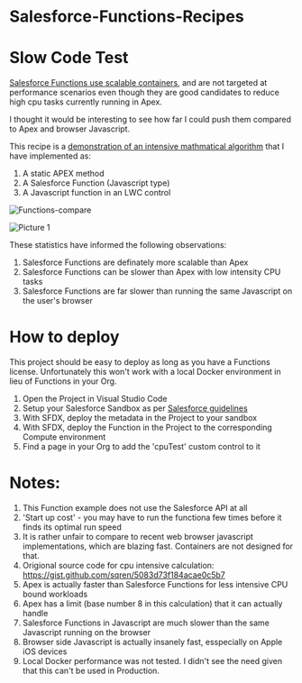 # Salesforce-Functions-Recipes

# Slow Code Test

<a href="https://developer.salesforce.com/docs/platform/functions/guide/overview.html">Salesforce Functions use scalable containers</a>, and are not targeted at performance scenarios even though they are good candidates to reduce high cpu tasks currently running in Apex.

I thought it would be interesting to see how far I could push them compared to Apex and browser Javascript.

This recipe is a <a href="https://gist.github.com/sqren/5083d73f184acae0c5b7">demonstration of an intensive mathmatical algorithm</a> that I have implemented as:

1. A static APEX method
2. A Salesforce Function (Javascript type)
3. A Javascript function in an LWC control

![Functions-compare](https://user-images.githubusercontent.com/41508645/143964508-90c2dea3-aa2e-45c6-ab09-26d3a85889d3.gif)


![Picture 1](https://user-images.githubusercontent.com/41508645/143961229-0aabdbe8-aa9b-43d7-94ce-e3e3771d7e0f.png)


These statistics have informed the following observations:

1. Salesforce Functions are definately more scalable than Apex
2. Salesforce Functions can be slower than Apex with low intensity CPU tasks
3. Salesforce Functions are far slower than running the same Javascript on the user's browser

# How to deploy
This project should be easy to deploy as long as you have a Functions license. Unfortunately this won't work with a local Docker environment in lieu of Functions in your Org.

1) Open the Project in Visual Studio Code
2) Setup your Salesforce Sandbox as per <a href="https://developer.salesforce.com/docs/platform/functions/guide/set-up.html">Salesforce guidelines</a>
3) With SFDX, deploy the metadata in the Project to your sandbox
4) With SFDX, deploy the Function in the Project to the corresponding Compute environment
5) Find a page in your Org to add the 'cpuTest' custom control to it

# Notes:

1. This Function example does not use the Salesforce API at all
2. 'Start up cost' - you may have to run the functiona few times before it finds its optimal run speed
3. It is rather unfair to compare to recent web browser javascript implementations, which are blazing fast. Containers are not designed for that.
4. Origional source code for cpu intensive calculation: https://gist.github.com/sqren/5083d73f184acae0c5b7
5. Apex is actually faster than Salesforce Functions for less intensive CPU bound workloads
6. Apex has a limit (base number 8 in this calculation) that it can actually handle
7. Salesforce Functions in Javascript are much slower than the same Javascript running on the browser
8. Browser side Javascript is actually insanely fast, esspecially on Apple iOS devices
9. Local Docker performance was not tested. I didn't see the need given that this can't be used in Production.
